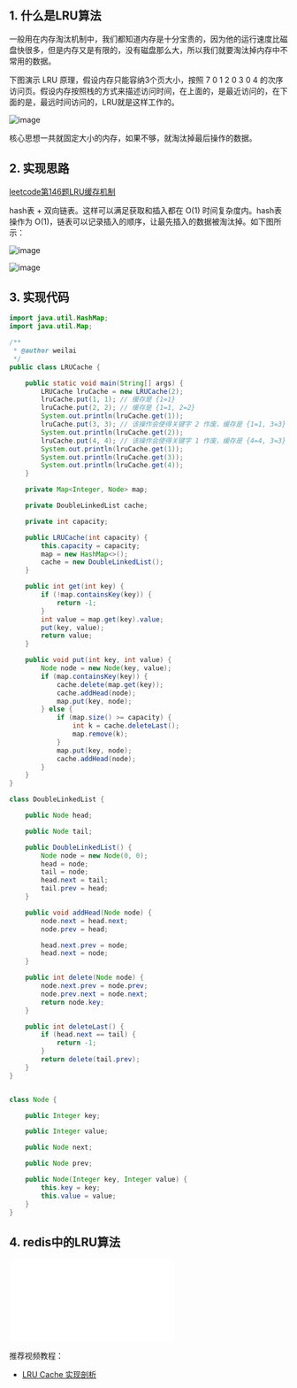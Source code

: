 
## 1. 什么是LRU算法

一般用在内存淘汰机制中，我们都知道内存是十分宝贵的，因为他的运行速度比磁盘快很多，但是内存又是有限的，没有磁盘那么大，所以我们就要淘汰掉内存中不常用的数据。

下图演示 LRU 原理，假设内存只能容纳3个页大小，按照 7 0 1 2 0 3 0 4 的次序访问页。假设内存按照栈的方式来描述访问时间，在上面的，是最近访问的，在下面的是，最远时间访问的，LRU就是这样工作的。

![image](v2-584ed398c35ba76250cfb2f01b20ec0c_1440w.jpg)

核心思想一共就固定大小的内存，如果不够，就淘汰掉最后操作的数据。

## 2. 实现思路

[leetcode第146题LRU缓存机制](https://leetcode-cn.com/problems/lru-cache/)

hash表 + 双向链表。这样可以满足获取和插入都在 O(1) 时间复杂度内。hash表操作为 O(1)，链表可以记录插入的顺序，让最先插入的数据被淘汰掉。如下图所示：

![image](v2-09f037608b1b2de70b52d1312ef3b307_1440w.png)

![image](1566782-20190713105655398-1688289084.jpg)

## 3. 实现代码

```java
import java.util.HashMap;
import java.util.Map;

/**
 * @author weilai
 */
public class LRUCache {

    public static void main(String[] args) {
        LRUCache lruCache = new LRUCache(2);
        lruCache.put(1, 1); // 缓存是 {1=1}
        lruCache.put(2, 2); // 缓存是 {1=1, 2=2}
        System.out.println(lruCache.get(1));
        lruCache.put(3, 3); // 该操作会使得关键字 2 作废，缓存是 {1=1, 3=3}
        System.out.println(lruCache.get(2));
        lruCache.put(4, 4); // 该操作会使得关键字 1 作废，缓存是 {4=4, 3=3}
        System.out.println(lruCache.get(1));
        System.out.println(lruCache.get(3));
        System.out.println(lruCache.get(4));
    }

    private Map<Integer, Node> map;

    private DoubleLinkedList cache;

    private int capacity;

    public LRUCache(int capacity) {
        this.capacity = capacity;
        map = new HashMap<>();
        cache = new DoubleLinkedList();
    }

    public int get(int key) {
        if (!map.containsKey(key)) {
            return -1;
        }
        int value = map.get(key).value;
        put(key, value);
        return value;
    }

    public void put(int key, int value) {
        Node node = new Node(key, value);
        if (map.containsKey(key)) {
            cache.delete(map.get(key));
            cache.addHead(node);
            map.put(key, node);
        } else {
            if (map.size() >= capacity) {
                int k = cache.deleteLast();
                map.remove(k);
            }
            map.put(key, node);
            cache.addHead(node);
        }
    }
}

class DoubleLinkedList {

    public Node head;

    public Node tail;

    public DoubleLinkedList() {
        Node node = new Node(0, 0);
        head = node;
        tail = node;
        head.next = tail;
        tail.prev = head;
    }

    public void addHead(Node node) {
        node.next = head.next;
        node.prev = head;

        head.next.prev = node;
        head.next = node;
    }

    public int delete(Node node) {
        node.next.prev = node.prev;
        node.prev.next = node.next;
        return node.key;
    }

    public int deleteLast() {
        if (head.next == tail) {
            return -1;
        }
        return delete(tail.prev);
    }
}


class Node {

    public Integer key;

    public Integer value;

    public Node next;

    public Node prev;

    public Node(Integer key, Integer value) {
        this.key = key;
        this.value = value;
    }
}
```

## 4. redis中的LRU算法

![Redis内存淘汰机制](../cache/redis/Redis内存淘汰机制.md)




推荐视频教程：
- [LRU Cache 实现剖析](https://www.bilibili.com/video/BV1hp4y1x7MH?from=search&seid=393840591896601714&spm_id_from=333.337.0.0)